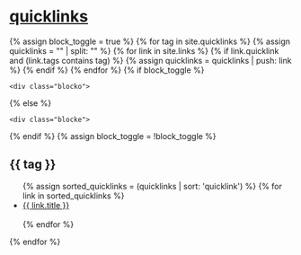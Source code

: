 # [quicklinks](#quicklinks)

{% assign block_toggle = true %}
{% for tag in site.quicklinks %}
  {% assign quicklinks = "" | split: "" %}
  {% for link in site.links %}
    {% if link.quicklink and (link.tags contains tag) %}
      {% assign quicklinks = quicklinks | push: link %}
    {% endif %}
  {% endfor %}
  {% if block_toggle %}

    <div class="blocko">

  {% else %}

    <div class="blocke">
    
  {% endif %}
  {% assign block_toggle = !block_toggle %} 
      <h2>{{ tag }}</h2>
      <ul>
      {% assign sorted_quicklinks = (quicklinks | sort: 'quicklink') %}
      {% for link in sorted_quicklinks %}
        <li>
          <a href="{{ link.weburl }}">{{ link.title }}</a>
        </li>   
      {% endfor %}
      </ul>
    </div>
{% endfor %}
